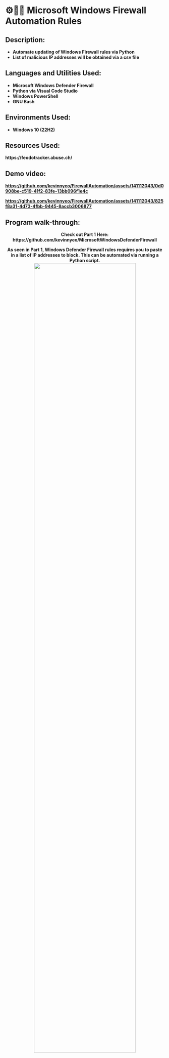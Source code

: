 <h1>⚙️🔧🐍 Microsoft Windows Firewall Automation Rules</h1>

<h2>Description:</h2>

- <b>Automate updating of Windows Firewall rules via Python</b> 
- <b>List of malicious IP addresses will be obtained via a csv file</b>


<h2>Languages and Utilities Used:</h2>

- <b>Microsoft Windows Defender Firewall</b>
- <b>Python via Visual Code Studio</b>
- <b>Windows PowerShell
- <b>GNU Bash

<h2>Environments Used: </h2>

- <b>Windows 10</b> (22H2)

<h2>Resources Used: </h2>
https://feodotracker.abuse.ch/

<h2>Demo video:</h2>
  
 https://github.com/kevinnyeo/FirewallAutomation/assets/141112043/0d0908be-c519-41f2-83fe-13bb096f1e4c
 
 https://github.com/kevinnyeo/FirewallAutomation/assets/141112043/825f8a31-4d73-4fbb-9445-8accb3006877

<h2>Program walk-through:</h2>

<p align="center">
 <b> Check out Part 1 Here: https://github.com/kevinnyeo/MicrosoftWindowsDefenderFirewall</b><br/>
<p align="center">
 <b>As seen in Part 1, Windows Defender Firewall rules requires you to paste in a list of IP addresses to block. This can be automated via running a Python script.</b>  <br/>
 <img src="https://i.imgur.com/bTv8qdA.png" height="80%" width="80%" />
<p align="center">
 We will be getting a list of malicious IP addresses from https://feodotracker.abuse.ch/blocklist/
 <img src="https://i.imgur.com/Ekozmys.png" height="80%" width="80%" />
 <img src="https://i.imgur.com/nhbC3lG.png" height="80%" width="80%" />
 <br />
<p align="center">
 Script used in Python via Visual Studio Code <br/>
 <img src="https://i.imgur.com/xamcUUd.png" height="80%" width="80%" />

<b> This script fetches an IP blocklist CSV from https://feodotracker.abuse.ch/blocklist, processes the CSV data to extract IP addresses, deletes an existing firewall rule named 'BadIP', and then 
 adds new firewall rules to block the extracted IP addresses both for outbound and inbound traffic. The script makes use of the requests, csv, and subprocess modules to achieve these tasks. </b><br/>
<p align="center">
 Importing Required Modules:<br/>
  
 import requests: This module allows the script to make HTTP requests to fetch data from a URL.<br/>
 import csv: This module provides functionality to read and write CSV (Comma-Separated Values) files.<br/>
 import subprocess: This module allows running shell commands from within the script.<br/>
 
<p align="center"> 
 Fetching IP Blocklist:<br/>
 
 The script attempts to fetch an IP blocklist from the specified URL: "https://feodotracker.abuse.ch/downloads/ipblocklist.csv".<br/>
 It uses the requests.get() function to retrieve the content of the URL as text.<br/>
 If the request is successful, the text content is split into individual lines using splitlines() and stored in the response_lines variable.<br/>
 If the request fails due to a network issue (requests.exceptions.RequestException), an error message is printed, and the script exits with status code 1.<br/>

<p align="center"> 
 Deleting Existing Firewall Rule:<br/>
  
 A PowerShell command netsh advfirewall firewall delete rule name='BadIP' is executed using subprocess.run() to delete an existing firewall rule named 'BadIP'.<br/>

<p align="center"> 
 Processing CSV Data and Adding Firewall Rules:<br/>
  
 The script iterates through each line of the response_lines list, which contains the content of the fetched CSV file.<br/>
 It uses a lambda function with the filter() function to exclude lines starting with # (comment lines) from being processed by the CSV reader.<br/>
 For each row (line) in the CSV data, it extracts the IP address from the second column (row[1]).<br/>
 If the IP address is not "dst_ip", it prints a message indicating that a rule is being added to block that IP.<br/>
 It constructs two PowerShell commands (rule_out and rule_in) to add outbound and inbound firewall rules to block the specified IP address using the netsh command.<br/>
 The subprocess.run() function is used to execute the PowerShell commands in the Windows Command Prompt, with the shell=True argument indicating that the command should be interpreted by the 
 shell.<br/>

<p align="center"> 
  Run Python Script via Command Prompt (Administrator) <br/>
  <img src="https://i.imgur.com/FusdCWA.png" height="80%" width="80%" />
  <img src="https://i.imgur.com/zVCJTyd.png" height="80%" width="80%" />

<p align="center"> 
  List of malicious IP addresses has been added to block list <br/>
  <img src="https://i.imgur.com/i5f2q0y.png" height="80%" width="80%" />



 
  








 





</p>

<!--
 ```diff
- text in red
+ text in green
! text in orange
# text in gray
@@ text in purple (and bold)@@
```
--!>
